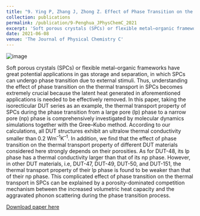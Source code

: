 ```yaml
---
title: "9. Ying P, Zhang J, Zhong Z. Effect of Phase Transition on the Thermal Transport in Isoreticular DUT Materials[J]. The Journal of Physical Chemistry C, 2021, 125(23): 12991-13001."
collection: publications
permalink: /publication/9-Penghua_JPhysChemC_2021
excerpt: 'Soft porous crystals (SPCs) or flexible metal–organic frameworks have great potential applications in gas storage and separation, in which SPCs can undergo phase transition due to external stimuli. Thus, understanding the effect of phase transition on the thermal transport in SPCs becomes extremely crucial because the latent heat generated in aforementioned applications is needed to be effectively removed. In this paper, taking the isorecticular DUT series as an example, the thermal transport property of SPCs during the phase transition from a large pore (lp) phase to a narrow pore (np) phase is comprehensively investigated by molecular dynamics simulations together with the Gree–Kubo method. '
date: 2021-06-08
venue: 'The Journal of Physical Chemistry C'
---
```

![image](https://user-images.githubusercontent.com/54773018/217049856-1574c381-a6f2-4d2b-9fc0-32b813d9b46e.png)

Soft porous crystals (SPCs) or flexible metal–organic frameworks have great potential applications in gas storage and separation, in which SPCs can undergo phase transition due to external stimuli. Thus, understanding the effect of phase transition on the thermal transport in SPCs becomes extremely crucial because the latent heat generated in aforementioned applications is needed to be effectively removed. In this paper, taking the isorecticular DUT series as an example, the thermal transport property of SPCs during the phase transition from a large pore (lp) phase to a narrow pore (np) phase is comprehensively investigated by molecular dynamics simulations together with the Gree–Kubo method. According to our calculations, all DUT structures exhibit an ultralow thermal conductivity smaller than 0.2 Wm$^{–1}$K$^{–1}$. In addition, we find that the effect of phase transition on the thermal transport property of different DUT materials considered here strongly depends on their porosities. As for DUT-48, its lp phase has a thermal conductivity larger than that of its np phase. However, in other DUT materials, i.e, DUT-47, DUT-49, DUT-50, and DUT-151, the thermal transport property of their lp phase is found to be weaker than that of their np phase. This complicated effect of phase transition on the thermal transport in SPCs can be explained by a porosity-dominated competition mechanism between the increased volumetric heat capacity and the aggravated phonon scattering during the phase transition process.

[Download paper here](http://hityingph.github.io/files/9-Penghua_JPhysChemC_2021.pdf)
